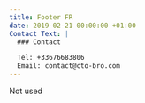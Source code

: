 ```yaml
---
title: Footer FR
date: 2019-02-21 00:00:00 +01:00
Contact Text: |
  ### Contact

  Tel: +33676683806
  Email: contact@cto-bro.com
---
```


Not used